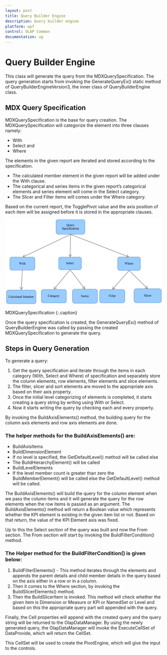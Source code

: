 ```yaml
---
layout: post
title: Query Builder Engine
description: Query builder engine
platform: wpf
control: OLAP Common
documentation: ug
---
```


# Query Builder Engine

This class will generate the query from the MDXQuerySpecification. The query generation starts from invoking the GenerateQueryEx() static method of QueryBuilderEngineVersion3, the inner class of QueryBuilderEngine class.

## MDX Query Specification

MDXQuerySpecification is the base for query creation. The MDXQuerySpecification will categorize the element into three clauses namely:

* With
* Select and
* Where

The elements in the given report are iterated and stored according to the specification.

* The calculated member element in the given report will be added under the With clause.
* The categorical and series items in the given report’s categorical elements and series element will come in the Select category.
* The Slicer and Filter items will comes under the Where category.

Based on the current report, the TogglePivot value and the axis position of each item will be assigned before it is stored in the appropriate clauses.

![](MDXQuerySpecification_images/MDXQuerySpecification_img1.png)





 MDXQuerySpecification
 {:.caption}



Once the query specification is created, the GenerateQueryEx() method of QueryBuilderEngine was called by passing the created MDXQuerySpecification to generate the query.

## Steps in Query Generation

To generate a query:

1. Get the query specification and iterate through the items in each category (With, Select and Where) of specification and separately store the column elements, row elements, filter elements and slice elements.
2. The filter, slicer and sort elements are moved to the appropriate axis based on their axis property.
3. Once the initial level categorizing of elements is completed, it starts creating a query string by writing using With or Select.
4. Now it starts writing the query by checking each and every property.



By invoking the BuildAxisElements() method, the building query for the column axis elements and row axis elements are done.

### The helper methods for the BuildAxisElements() are:

* BuildAxisItems
* BuildDimensionElement
* If no level is specified, the  GetDefaultLevel() method will be called else
* The BuildHierarchyElement() will be called
* BuildLevelElements
* If the level member count is greater than zero the BuildMemberElement() will be called else the GetDefaultLevel() method will be called.

The BuildAxisElements() will build the query for the column element when we pass the column items and it will generate the query for the row elements when the row items is passed as an argument. The BuildAxisElements() method will return a Boolean value which represents whether the KPI element is existing in the given item list or not. Based on that return, the value of the KPI Element axis was fixed.

Up to this the Select section of the query was built and now the From section. The From section will start by invoking the BuildFilterCondition() method.

### The Helper method for the BuildFilterCondition() is given below:

1. BuildFilterElements() - This method iterates through the elements and appends the parent details and child member details in the query based on the axis either in a row or in a column.
2. Then it comes to the Where section, by invoking the BuildSlicerElements() method.
3. Then the BuildSlicerItem is invoked. This method will check whether the given item is Dimension or Measure or KPI or NamedSet or Level and based on this the appropriate query part will appended with the query.



Finally, the Cell properties will append with the created query and the query string will be returned to the OlapDataManager. By using the newly generated query, the OlapDataManager will invoke the ExecuteCellSet of DataProvide, which will return the CellSet.

This CellSet will be used to create the PivotEngine, which will give the input to the controls.



